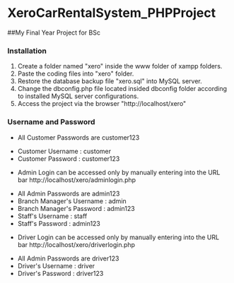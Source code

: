 # XeroCarRentalSystem_PHPProject

##My Final Year Project for BSc


### Installation

1. Create a folder named "xero" inside the www folder of xampp folders.
2. Paste the coding files into "xero" folder.
3. Restore the database backup file "xero.sql" into MySQL server.
4. Change the dbconfig.php file located insided dbconfig folder according to installed MySQL server configurations. 
5. Access the project via the browser "http://localhost/xero"


### Username and Password

- All Customer Passwords are customer123
* Customer Username : customer
* Customer Password : customer123

- Admin Login can be accessed only by manually entering into the URL bar http://localhost/xero/adminlogin.php
* All Admin Passwords are admin123
* Branch Manager's Username : admin
* Branch Manager's Password : admin123
* Staff's Username : staff
* Staff's Password : admin123

- Driver Login can be accessed only by manually entering into the URL bar http://localhost/xero/driverlogin.php
* All Admin Passwords are driver123
* Driver's Username : driver
* Driver's Password : driver123
